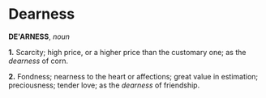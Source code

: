 # Dearness

**DE'ARNESS**, _noun_

**1.** Scarcity; high price, or a higher price than the customary one; as the _dearness_ of corn.

**2.** Fondness; nearness to the heart or affections; great value in estimation; preciousness; tender love; as the _dearness_ of friendship.